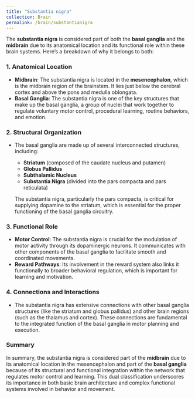 ```yaml
---
title: "Substantia nigra"
collection: Brain
permalink: /brain/substantianigra
---
```


The **substantia nigra** is considered part of both the **basal ganglia** and the **midbrain** due to its anatomical location and its functional role within these brain systems. Here’s a breakdown of why it belongs to both:

### 1. **Anatomical Location**
- **Midbrain**: The substantia nigra is located in the **mesencephalon**, which is the midbrain region of the brainstem. It lies just below the cerebral cortex and above the pons and medulla oblongata.
- **Basal Ganglia**: The substantia nigra is one of the key structures that make up the basal ganglia, a group of nuclei that work together to regulate voluntary motor control, procedural learning, routine behaviors, and emotion.

### 2. **Structural Organization**
- The basal ganglia are made up of several interconnected structures, including:
  - **Striatum** (composed of the caudate nucleus and putamen)
  - **Globus Pallidus**
  - **Subthalamic Nucleus**
  - **Substantia Nigra** (divided into the pars compacta and pars reticulata)
  
  The substantia nigra, particularly the pars compacta, is critical for supplying dopamine to the striatum, which is essential for the proper functioning of the basal ganglia circuitry.

### 3. **Functional Role**
- **Motor Control**: The substantia nigra is crucial for the modulation of motor activity through its dopaminergic neurons. It communicates with other components of the basal ganglia to facilitate smooth and coordinated movements.
- **Reward Pathways**: Its involvement in the reward system also links it functionally to broader behavioral regulation, which is important for learning and motivation.

### 4. **Connections and Interactions**
- The substantia nigra has extensive connections with other basal ganglia structures (like the striatum and globus pallidus) and other brain regions (such as the thalamus and cortex). These connections are fundamental to the integrated function of the basal ganglia in motor planning and execution.

### Summary
In summary, the substantia nigra is considered part of the **midbrain** due to its anatomical location in the mesencephalon and part of the **basal ganglia** because of its structural and functional integration within the network that regulates motor control and learning. This dual classification underscores its importance in both basic brain architecture and complex functional systems involved in behavior and movement.
